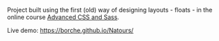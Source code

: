 Project built using the first (old) way of designing layouts - floats - in the online course [Advanced CSS and Sass](https://www.udemy.com/advanced-css-and-sass).

Live demo: https://borche.github.io/Natours/

